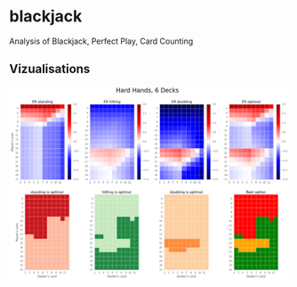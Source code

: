 # blackjack
Analysis of Blackjack, Perfect Play, Card Counting

## Vizualisations
![Expected Returns and best play for possible Hard Hands with 6 decks](images/6decks_viz.png)